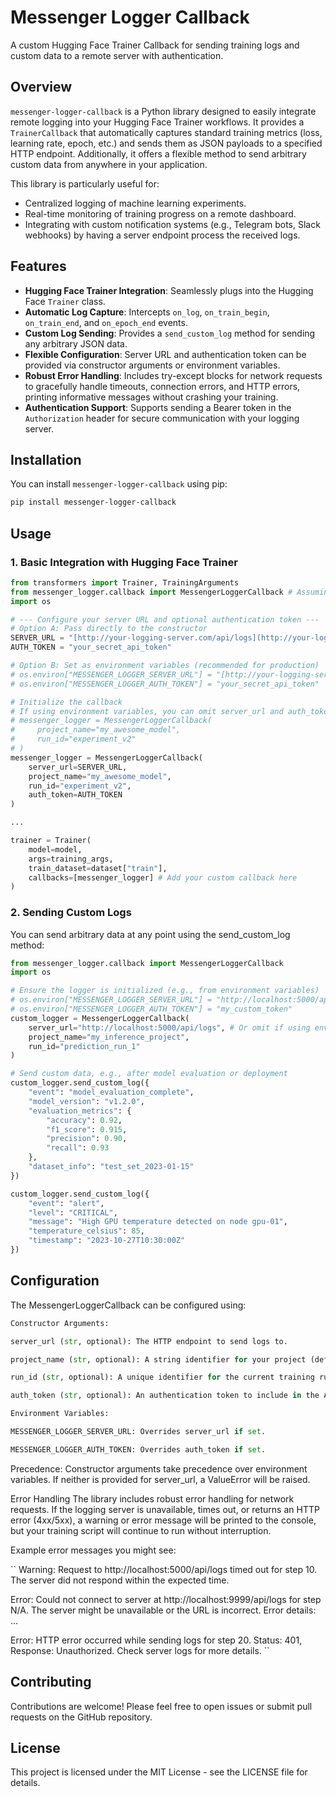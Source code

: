 # Messenger Logger Callback

A custom Hugging Face Trainer Callback for sending training logs and custom data to a remote server with authentication.

## Overview

`messenger-logger-callback` is a Python library designed to easily integrate remote logging into your Hugging Face Trainer workflows. It provides a `TrainerCallback` that automatically captures standard training metrics (loss, learning rate, epoch, etc.) and sends them as JSON payloads to a specified HTTP endpoint. Additionally, it offers a flexible method to send arbitrary custom data from anywhere in your application.

This library is particularly useful for:

* Centralized logging of machine learning experiments.
* Real-time monitoring of training progress on a remote dashboard.
* Integrating with custom notification systems (e.g., Telegram bots, Slack webhooks) by having a server endpoint process the received logs.

## Features

* **Hugging Face Trainer Integration**: Seamlessly plugs into the Hugging Face `Trainer` class.
* **Automatic Log Capture**: Intercepts `on_log`, `on_train_begin`, `on_train_end`, and `on_epoch_end` events.
* **Custom Log Sending**: Provides a `send_custom_log` method for sending any arbitrary JSON data.
* **Flexible Configuration**: Server URL and authentication token can be provided via constructor arguments or environment variables.
* **Robust Error Handling**: Includes try-except blocks for network requests to gracefully handle timeouts, connection errors, and HTTP errors, printing informative messages without crashing your training.
* **Authentication Support**: Supports sending a Bearer token in the `Authorization` header for secure communication with your logging server.

## Installation

You can install `messenger-logger-callback` using pip:

```bash
pip install messenger-logger-callback
```

## Usage

### 1. Basic Integration with Hugging Face Trainer

```Python
from transformers import Trainer, TrainingArguments
from messenger_logger.callback import MessengerLoggerCallback # Assuming your file is in messenger_logger/callback.py
import os

# --- Configure your server URL and optional authentication token ---
# Option A: Pass directly to the constructor
SERVER_URL = "[http://your-logging-server.com/api/logs](http://your-logging-server.com/api/logs)"
AUTH_TOKEN = "your_secret_api_token"

# Option B: Set as environment variables (recommended for production)
# os.environ["MESSENGER_LOGGER_SERVER_URL"] = "[http://your-logging-server.com/api/logs](http://your-logging-server.com/api/logs)"
# os.environ["MESSENGER_LOGGER_AUTH_TOKEN"] = "your_secret_api_token"

# Initialize the callback
# If using environment variables, you can omit server_url and auth_token arguments:
# messenger_logger = MessengerLoggerCallback(
#     project_name="my_awesome_model",
#     run_id="experiment_v2"
# )
messenger_logger = MessengerLoggerCallback(
    server_url=SERVER_URL,
    project_name="my_awesome_model",
    run_id="experiment_v2",
    auth_token=AUTH_TOKEN
)

...

trainer = Trainer(
    model=model,
    args=training_args,
    train_dataset=dataset["train"],
    callbacks=[messenger_logger] # Add your custom callback here
)
```

### 2. Sending Custom Logs
You can send arbitrary data at any point using the send_custom_log method:

```Python
from messenger_logger.callback import MessengerLoggerCallback
import os

# Ensure the logger is initialized (e.g., from environment variables)
# os.environ["MESSENGER_LOGGER_SERVER_URL"] = "http://localhost:5000/api/logs"
# os.environ["MESSENGER_LOGGER_AUTH_TOKEN"] = "my_custom_token"
custom_logger = MessengerLoggerCallback(
    server_url="http://localhost:5000/api/logs", # Or omit if using env vars
    project_name="my_inference_project",
    run_id="prediction_run_1"
)

# Send custom data, e.g., after model evaluation or deployment
custom_logger.send_custom_log({
    "event": "model_evaluation_complete",
    "model_version": "v1.2.0",
    "evaluation_metrics": {
        "accuracy": 0.92,
        "f1_score": 0.915,
        "precision": 0.90,
        "recall": 0.93
    },
    "dataset_info": "test_set_2023-01-15"
})

custom_logger.send_custom_log({
    "event": "alert",
    "level": "CRITICAL",
    "message": "High GPU temperature detected on node gpu-01",
    "temperature_celsius": 85,
    "timestamp": "2023-10-27T10:30:00Z"
})
```

## Configuration
The MessengerLoggerCallback can be configured using:

```Python
Constructor Arguments:

server_url (str, optional): The HTTP endpoint to send logs to.

project_name (str, optional): A string identifier for your project (defaults to "default_project").

run_id (str, optional): A unique identifier for the current training run. If not provided, a timestamp-based ID is generated.

auth_token (str, optional): An authentication token to include in the Authorization: Bearer <token> header.

Environment Variables:

MESSENGER_LOGGER_SERVER_URL: Overrides server_url if set.

MESSENGER_LOGGER_AUTH_TOKEN: Overrides auth_token if set.
```

Precedence: Constructor arguments take precedence over environment variables. If neither is provided for server_url, a ValueError will be raised.

Error Handling
The library includes robust error handling for network requests. If the logging server is unavailable, times out, or returns an HTTP error (4xx/5xx), a warning or error message will be printed to the console, but your training script will continue to run without interruption.

Example error messages you might see:

``
Warning: Request to http://localhost:5000/api/logs timed out for step 10. The server did not respond within the expected time.

Error: Could not connect to server at http://localhost:9999/api/logs for step N/A. The server might be unavailable or the URL is incorrect. Error details: ...

Error: HTTP error occurred while sending logs for step 20. Status: 401, Response: Unauthorized. Check server logs for more details.
``

## Contributing
Contributions are welcome! Please feel free to open issues or submit pull requests on the GitHub repository.

## License
This project is licensed under the MIT License - see the LICENSE file for details.
